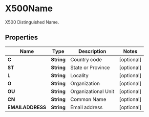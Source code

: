 

# X500Name

X500 Distinguished Name.
## Properties

Name | Type | Description | Notes
------------ | ------------- | ------------- | -------------
**C** | **String** | Country code |  [optional]
**ST** | **String** | State or Province |  [optional]
**L** | **String** | Locality |  [optional]
**O** | **String** | Organization |  [optional]
**OU** | **String** | Organizational Unit |  [optional]
**CN** | **String** | Common Name |  [optional]
**EMAILADDRESS** | **String** | Email address |  [optional]



